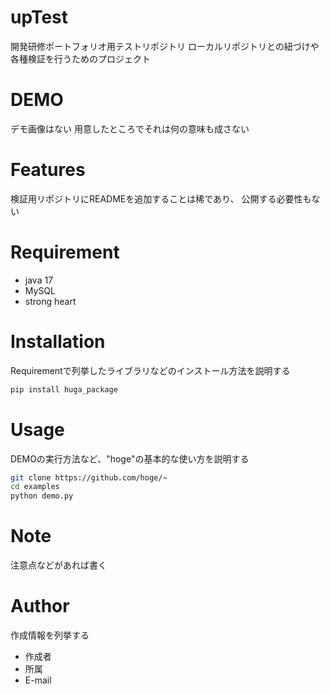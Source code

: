 # upTest

開発研修ポートフォリオ用テストリポジトリ
ローカルリポジトリとの紐づけや各種検証を行うためのプロジェクト

# DEMO

デモ画像はない
用意したところでそれは何の意味も成さない

# Features

検証用リポジトリにREADMEを追加することは稀であり、
公開する必要性もない

# Requirement


* java 17
* MySQL
* strong heart

# Installation

Requirementで列挙したライブラリなどのインストール方法を説明する

```bash
pip install huga_package
```

# Usage

DEMOの実行方法など、"hoge"の基本的な使い方を説明する

```bash
git clone https://github.com/hoge/~
cd examples
python demo.py
```

# Note

注意点などがあれば書く

# Author

作成情報を列挙する

* 作成者
* 所属
* E-mail


